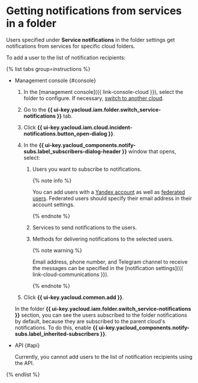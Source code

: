 # Getting notifications from services in a folder

Users specified under **Service notifications** in the folder settings get notifications from services for specific cloud folders.

To add a user to the list of notification recipients:

{% list tabs group=instructions %}

- Management console {#console}

   1. In the [management console]({{ link-console-cloud }}), select the folder to configure. If necessary, [switch to another cloud](../cloud/switch-cloud.md).
   1. Go to the **{{ ui-key.yacloud.iam.folder.switch_service-notifications }}** tab.
   1. Click **{{ ui-key.yacloud.iam.cloud.incident-notifications.button_open-dialog }}**.
   1. In the **{{ ui-key.yacloud_components.notify-subs.label_subscribers-dialog-header }}** window that opens, select:

      1. Users you want to subscribe to notifications.

         {% note info %}

         You can add users with a [Yandex account](../../../iam/concepts/users/accounts.md#passport) as well as [federated users](../../../iam/concepts/users/accounts.md#saml-federation). Federated users should specify their email address in their account settings.

         {% endnote %}

      1. Services to send notifications to the users.
      1. Methods for delivering notifications to the selected users.

         {% note warning %}

         Email address, phone number, and Telegram channel to receive the messages can be specified in the [notification settings]({{ link-cloud-communications }}).

         {% endnote %}

   1. Click **{{ ui-key.yacloud.common.add }}**.

   In the folder **{{ ui-key.yacloud.iam.folder.switch_service-notifications }}** section, you can see the users subscribed to the folder notifications by default, because they are subscribed to the parent cloud's notifications. To do this, enable **{{ ui-key.yacloud_components.notify-subs.label_inherited-subscribers }}**.

- API {#api}

   Currently, you cannot add users to the list of notification recipients using the API.

{% endlist %}
